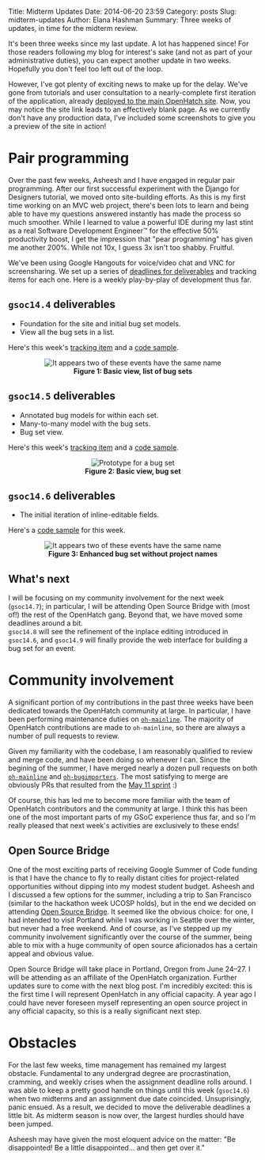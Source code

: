 Title: Midterm Updates
Date: 2014-06-20 23:59
Category: posts
Slug: midterm-updates
Author: Elana Hashman
Summary: Three weeks of updates, in time for the midterm review.

It's been three weeks since my last update. A lot has happened since! For those 
readers following my blog for interest's sake (and not as part of your 
administrative duties), you can expect another update in two weeks. Hopefully 
you don't feel too left out of the loop.

However, I've got plenty of exciting news to make up for the delay. We've gone 
from tutorials and user consultation to a nearly-complete first iteration of 
the application, already [deployed to the main OpenHatch 
site](http://openhatch.org/bugsets). Now, you may notice the site link leads to 
an effectively blank page. As we currently don't have any production data, I've 
included some screenshots to give you a preview of the site in action!

# Pair programming #

Over the past few weeks, Asheesh and I have engaged in regular pair 
programming. After our first successful experiment with the Django for 
Designers tutorial, we moved onto site-building efforts. As this is my first 
time working on an MVC web project, there's been lots to learn and being able 
to have my questions answered instantly has made the process so much smoother. 
While I learned to value a powerful IDE during my last stint as a real Software 
Development Engineer&#8482; for the effective 50% productivity boost, I get the 
impression that "pear programming" has given me another 200%. While not 10x, I 
guess 3x isn't too shabby. Fruitful.

We've been using Google Hangouts for voice/video chat and VNC for 
screensharing. We set up a series of [deadlines for 
deliverables](http://openhatch.org/wiki/GSoC_2014/bug-set-creator#Project_Milestones) 
and tracking items for each one. Here is a weekly play-by-play of development 
thus far.

## `gsoc14.4` deliverables ##

+ Foundation for the site and initial bug set models. 
+ View all the bug sets in a list. 

Here's this week's [tracking item](http://openhatch.org/bugs/issue994) and a 
[code 
sample](https://github.com/ehashman/oh-mainline/commit/3276d2fbe438e4adb0877c2c460f0989702fbad0).

<div style="text-align: center">
  <img alt="It appears two of these events have the same name" 
       src="images/setlist.png" />
  <br />
  <strong>Figure 1: Basic view, list of bug sets</strong>
</div>

## `gsoc14.5` deliverables ##

+ Annotated bug models for within each set. 
+ Many-to-many model with the bug sets. 
+ Bug set view.

Here's this week's [tracking item](http://openhatch.org/bugs/issue995) and a 
[code 
sample](https://github.com/ehashman/oh-mainline/commit/1516da795d6b8cae10c72e58670f7888a0d1f16c).

<div style="text-align: center">
  <img alt="Prototype for a bug set" 
       src="images/bugset1.png" />
  <br />
  <strong>Figure 2: Basic view, bug set</strong>
</div>

## `gsoc14.6` deliverables ##

+ The initial iteration of inline-editable fields.

Here's a [code 
sample](https://github.com/ehashman/oh-mainline/commit/b37cd802ee1db53f60c1f71da3cd1a71f8f676ff) 
for this week.

<div style="text-align: center">
  <img alt="It appears two of these events have the same name" 
       src="images/bugset2.png" />
  <br />
  <strong>Figure 3: Enhanced bug set without project names</strong>
</div>

## What's next ##

I will be focusing on my community involvement for the next week (`gsoc14.7`); 
in particular, I will be attending Open Source Bridge with (most of!) the rest 
of the OpenHatch gang. Beyond that, we have moved some deadlines around a bit.  
`gsoc14.8` will see the refinement of the inplace editing introduced in 
`gsoc14.6`, and `gsoc14.9` will finally provide the web interface for building 
a bug set for an event.

# Community involvement #

A significant portion of my contributions in the past three weeks have been 
dedicated towards the OpenHatch community at large. In particular, I have been 
performing maintenance duties on 
[`oh-mainline`](https://github.com/openhatch/oh-mainline/). The majority of 
OpenHatch contributions are made to `oh-mainline`, so there are always a number 
of pull requests to review.

Given my familiarity with the codebase, I am reasonably qualified to review and 
merge code, and have been doing so whenever I can. Since the begining of the 
summer, I have merged nearly a dozen pull requests on both 
[`oh-mainline`](https://github.com/openhatch/oh-mainline/commits?author=ehashman) 
and 
[`oh-bugimporters`](https://github.com/openhatch/oh-bugimporters/commits?author=ehashman). 
The most satisfying to merge are obviously PRs that resulted from the [May 11 
sprint](project-reqs-and-storyboarding.html) :)

Of course, this has led me to become more familiar with the team of OpenHatch 
contributors and the community at large. I think this has been one of the most 
important parts of my GSoC experience thus far, and so I'm really pleased that 
next week's activities are exclusively to these ends!

## Open Source Bridge ##

One of the most exciting parts of receiving Google Summer of Code funding is 
that I have the chance to fly to really distant cities for project-related 
opportunities without dipping into my modest student budget. Asheesh and I 
discussed a few options for the summer, including a trip to San Francisco 
(similar to the hackathon week UCOSP holds), but in the end we decided on 
attending [Open Source Bridge](http://opensourcebridge.org/). It seemed like 
the obvious choice: for one, I had intended to visit Portland while I was 
working in Seattle over the winter, but never had a free weekend. And of 
course, as I've stepped up my community involvement significantly over the 
course of the summer, being able to mix with a huge community of open source 
aficionados has a certain appeal and obvious value.

Open Source Bridge will take place in Portland, Oregon from June 24&ndash;27. I 
will be attending as an affiliate of the OpenHatch organization. Further 
updates sure to come with the next blog post. I'm incredibly excited: this is 
the first time I will represent OpenHatch in any official capacity. A year ago 
I could have never foreseen myself representing an open source project in any 
official capacity, so this is a really significant next step.

# Obstacles #

For the last few weeks, time management has remained my largest obstacle. 
Fundamental to any undergrad degree are procrastination, cramming, and weekly 
crises when the assignment deadline rolls around. I was able to keep a pretty 
good handle on things until this week (`gsoc14.6`) when two midterms and an 
assignment due date coincided.  Unsuprisingly, panic ensued. As a result, we 
decided to move the deliverable deadlines a little bit. As midterm season is 
now over, the largest hurdles should have been jumped. 

Asheesh may have given the most eloquent advice on the matter: "Be 
disappointed! Be a little disappointed... and then get over it." 
